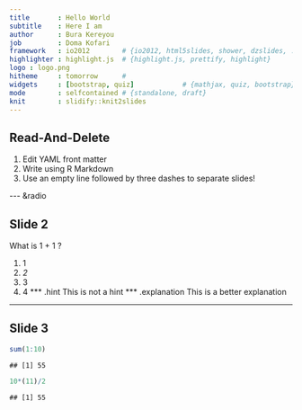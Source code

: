 ```yaml
---
title       : Hello World
subtitle    : Here I am
author      : Bura Kereyou
job         : Doma Kofari
framework   : io2012        # {io2012, html5slides, shower, dzslides, ...}
highlighter : highlight.js  # {highlight.js, prettify, highlight}
logo : logo.png
hitheme     : tomorrow      # 
widgets     : [bootstrap, quiz]            # {mathjax, quiz, bootstrap}
mode        : selfcontained # {standalone, draft}
knit        : slidify::knit2slides
---
```


## Read-And-Delete

1. Edit YAML front matter
2. Write using R Markdown
3. Use an empty line followed by three dashes to separate slides!

--- &radio 

## Slide 2

What is 1 + 1 ?

1. 1
2. _2_
3. 3
4. 4
*** .hint 
This is not a hint
*** .explanation 
This is a better explanation

---
## Slide 3

```r
sum(1:10)
```

```
## [1] 55
```

```r
10*(11)/2
```

```
## [1] 55
```
